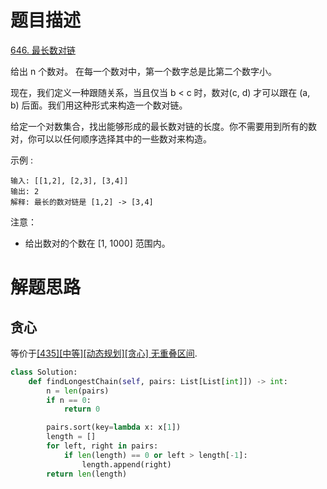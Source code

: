 # 题目描述

[646. 最长数对链](https://leetcode.cn/problems/maximum-length-of-pair-chain/)

给出 n 个数对。 在每一个数对中，第一个数字总是比第二个数字小。

现在，我们定义一种跟随关系，当且仅当 b < c 时，数对(c, d) 才可以跟在 (a, b) 后面。我们用这种形式来构造一个数对链。

给定一个对数集合，找出能够形成的最长数对链的长度。你不需要用到所有的数对，你可以以任何顺序选择其中的一些数对来构造。

示例 :
```
输入: [[1,2], [2,3], [3,4]]
输出: 2
解释: 最长的数对链是 [1,2] -> [3,4]
```

注意：

- 给出数对的个数在 [1, 1000] 范围内。

# 解题思路

## 贪心

等价于[[435][中等][动态规划][贪心] 无重叠区间](/docs/problems/数组/435-无重叠区间.md).

```python
class Solution:
    def findLongestChain(self, pairs: List[List[int]]) -> int:
        n = len(pairs)
        if n == 0:
            return 0

        pairs.sort(key=lambda x: x[1])
        length = []
        for left, right in pairs:
            if len(length) == 0 or left > length[-1]:
                length.append(right)
        return len(length)
```
